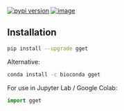 [![pypi version](https://img.shields.io/pypi/v/gget)](https://pypi.org/project/gget)
[![image](https://anaconda.org/bioconda/gget/badges/version.svg)](https://anaconda.org/bioconda/gget)
## Installation
```bash
pip install --upgrade gget
```
Alternative:  
```bash
conda install -c bioconda gget
```

For use in Jupyter Lab / Google Colab:
```python
import gget
```
